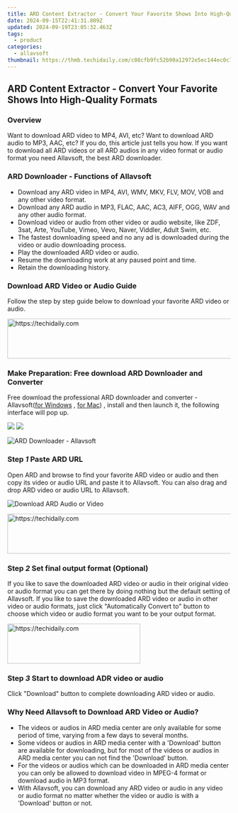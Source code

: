 ```yaml
---
title: ARD Content Extractor - Convert Your Favorite Shows Into High-Quality Formats
date: 2024-09-15T22:41:31.809Z
updated: 2024-09-19T23:05:32.463Z
tags:
  - product
categories:
  - allavsoft
thumbnail: https://thmb.techidaily.com/c08cfb9fc52b90a12972e5ec144ec0c7f63bc215d0f41358268b867a2994d1b8.jpg
---
```


## ARD Content Extractor - Convert Your Favorite Shows Into High-Quality Formats

### Overview

Want to download ARD video to MP4, AVI, etc? Want to download ARD audio to MP3, AAC, etc? If you do, this article just tells you how. If you want to download all ARD videos or all ARD audios in any video format or audio format you need Allavsoft, the best ARD downloader.

### ARD Downloader - Functions of Allavsoft

* Download any ARD video in MP4, AVI, WMV, MKV, FLV, MOV, VOB and any other video format.
* Download any ARD audio in MP3, FLAC, AAC, AC3, AIFF, OGG, WAV and any other audio format.
* Download video or audio from other video or audio website, like ZDF, 3sat, Arte, YouTube, Vimeo, Vevo, Naver, Viddler, Adult Swim, etc.
* The fastest downloading speed and no any ad is downloaded during the video or audio downloading process.
* Play the downloaded ARD video or audio.
* Resume the downloading work at any paused point and time.
* Retain the downloading history.

### Download ARD Video or Audio Guide

Follow the step by step guide below to download your favorite ARD video or audio.

<!-- affiliate ads begin -->
<a href="https://appsumo.8odi.net/c/5597632/2037474/7443" target="_top" id="2037474">
  <img src="//a.impactradius-go.com/display-ad/7443-2037474" border="0" alt="https://techidaily.com" width="728" height="90"/>
</a>
<img height="0" width="0" src="https://appsumo.8odi.net/i/5597632/2037474/7443" style="position:absolute;visibility:hidden;" border="0" />
<!-- affiliate ads end -->

### Make Preparation: Free download ARD Downloader and Converter

Free download the professional ARD downloader and converter - Allavsoft([for Windows](https://tools.techidaily.com/allavsoft/products/) , [for Mac](https://tools.techidaily.com/allavsoft/products/)) , install and then launch it, the following interface will pop up.

[![](https://www.allavsoft.com/how-to/../images/how-to/free-download-win.jpg)](https://tools.techidaily.com/allavsoft/products/) [![](https://www.allavsoft.com/how-to/../images/how-to/free-download-mac.jpg)](https://tools.techidaily.com/allavsoft/products/)

![ARD Downloader - Allavsoft](https://www.allavsoft.com/how-to/../images/allavsoft/screen-shot-600.jpg)

### Step _1_ Paste ARD URL

Open ARD and browse to find your favorite ARD video or audio and then copy its video or audio URL and paste it to Allavsoft. You can also drag and drop ARD video or audio URL to Allavsoft.

![Download ARD Audio or Video](https://www.allavsoft.com/how-to/../images/how-to/viki-video-downloader/viki-video-download.jpg)

<!-- affiliate ads begin -->
<a href="https://unicoeye.pxf.io/c/5597632/2134229/18498" target="_top" id="2134229">
  <img src="//a.impactradius-go.com/display-ad/18498-2134229" border="0" alt="https://techidaily.com" width="728" height="90"/>
</a>
<img height="0" width="0" src="https://unicoeye.pxf.io/i/5597632/2134229/18498" style="position:absolute;visibility:hidden;" border="0" />
<!-- affiliate ads end -->

### Step _2_ Set final output format (Optional)

If you like to save the downloaded ARD video or audio in their original video or audio format you can get there by doing nothing but the default setting of Allavsoft. If you like to save the downloaded ARD video or audio in other video or audio formats, just click "Automatically Convert to" button to choose which video or audio format you want to be your output format.

<!-- affiliate ads begin -->
<a href="https://laganoo.pxf.io/c/5597632/1484910/16446" target="_top" id="1484910">
  <img src="//a.impactradius-go.com/display-ad/16446-1484910" border="0" alt="https://techidaily.com" width="300" height="90"/>
</a>
<img height="0" width="0" src="https://laganoo.pxf.io/i/5597632/1484910/16446" style="position:absolute;visibility:hidden;" border="0" />
<!-- affiliate ads end -->

### Step _3_ Start to download ADR video or audio

Click "Download" button to complete downloading ARD video or audio.

### Why Need Allavsoft to Download ARD Video or Audio?

* The videos or audios in ARD media center are only available for some period of time, varying from a few days to several months.
* Some videos or audios in ARD media center with a 'Download' button are available for downloading, but for most of the videos or audios in ARD media center you can not find the 'Download' button.
* For the videos or audios which can be downloaded in ARD media center you can only be allowed to download video in MPEG-4 format or download audio in MP3 format.
* With Allavsoft, you can download any ARD video or audio in any video or audio format no matter whether the video or audio is with a 'Download' button or not.

<ins class="adsbygoogle"
     style="display:block"
     data-ad-format="autorelaxed"
     data-ad-client="ca-pub-7571918770474297"
     data-ad-slot="1223367746"></ins>

<ins class="adsbygoogle"
     style="display:block"
     data-ad-client="ca-pub-7571918770474297"
     data-ad-slot="8358498916"
     data-ad-format="auto"
     data-full-width-responsive="true"></ins>
